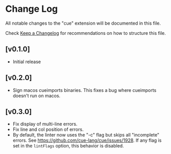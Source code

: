 # Change Log

All notable changes to the "cue" extension will be documented in this file.

Check [Keep a Changelog](http://keepachangelog.com/) for recommendations on how to structure this file.

## [v0.1.0]

- Initial release

## [v0.2.0]

- Sign macos cueimports binaries. This fixes a bug where cueimports doesn't run on macos.

## [v0.3.0]

- Fix display of multi-line errors.
- Fix line and col position of errors.
- By default, the linter now uses the "-c" flag but skips all "incomplete" errors. See https://github.com/cue-lang/cue/issues/1928.
  If any flag is set in the `lintFlags` option, this behavior is disabled.
